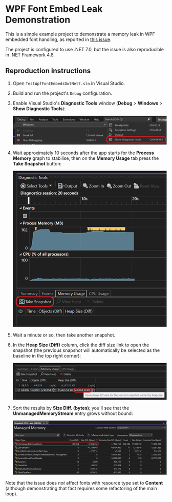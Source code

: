 # WPF Font Embed Leak Demonstration

This is a simple example project to demonstrate a memory leak in WPF embedded
font handling, as reported in [this issue][1].

The project is configured to use .NET 7.0, but the issue is also reproducible in
.NET Framework 4.8.

## Reproduction instructions

1. Open `TestWpfFontEmbedsDotNet7.sln` in Visual Studio.

2. Build and run the project's `Debug` configuration.

3. Enable Visual Studio's **Diagnostic Tools** window (**Debug** > **Windows** >
   **Show Diagnostic Tools**):

   ![A screenshot demonstrating how to enable Diagnostic Tools](images/01.png)

4. Wait approximately 10 seconds after the app starts for the **Process Memory**
   graph to stabilise, then on the **Memory Usage** tab press the
   **Take Snapshot** button:

   ![A screenshot demonstrating how to take a snapshot](images/02.png)

5. Wait a minute or so, then take another snapshot.

6. In the **Heap Size (Diff)** column, click the diff size link to open the
   snapshot (the previous snapshot will automatically be selected as the
   baseline in the top right corner):

   ![A screenshot demonstrating how to open the snapshot diff](images/03.png)

7. Sort the results by **Size Diff. (bytes)**; you'll see that the
   **UnmanagedMemoryStream** entry grows without bound:

   ![A screenshot of the snapshot diff, demonstrating the leak](images/04.png)

Note that the issue does *not* affect fonts with resource type set to
**Content** (although demonstrating that fact requires some refactoring of the
main loop).


  [1]: https://github.com/dotnet/wpf/issues/7289